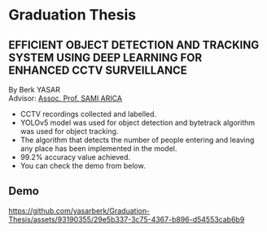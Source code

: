 # Graduation Thesis
## EFFICIENT OBJECT DETECTION AND TRACKING SYSTEM USING DEEP LEARNING FOR ENHANCED CCTV SURVEILLANCE

By Berk YASAR<br />
Advisor: [Assoc. Prof. SAMI ARICA](https://avesis.cu.edu.tr/arica)

+ CCTV recordings collected and labelled.
+ YOLOv5 model was used for object detection and bytetrack algorithm was used for object tracking.
+ The algorithm that detects the number of people entering and leaving any place has been implemented in the model.
+ 99.2% accuracy value achieved.
+ You can check the demo from below.

## Demo
https://github.com/yasarberk/Graduation-Thesis/assets/93190355/29e5b337-3c75-4367-b896-d54553cab6b9
